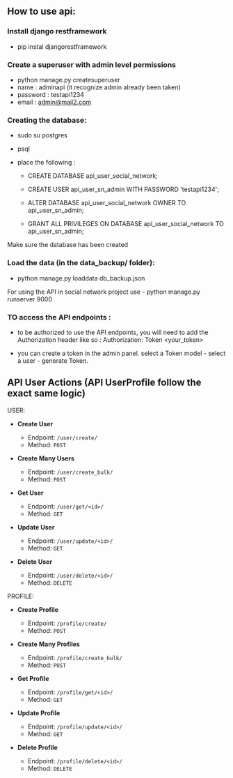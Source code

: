 ## How to use api:
  
### Install django restframework
- pip instal djangorestframework  
  
### Create a superuser with admin level permissions

- python manage.py createsuperuser
- name : adminapi (it recognize admin already been taken) 
- password : testapi1234
- email : admin@mail2.com

### Creating the database:

- sudo su postgres
- psql

- place the following :

    - CREATE DATABASE api_user_social_network;

    - CREATE USER api_user_sn_admin WITH PASSWORD 'testapi1234';

    - ALTER DATABASE api_user_social_network OWNER TO api_user_sn_admin;

    - GRANT ALL PRIVILEGES ON DATABASE api_user_social_network TO api_user_sn_admin;
  
Make sure the database has been created  
  

### Load the data (in the data_backup/ folder): 
  
- python manage.py loaddata db_backup.json
  
For using the API in social network project use - python manage.py runserver 9000 
  

### TO access the API endpoints :


- to be authorized to use the API endpoints, you will need to add the Authorization header like so :
Authorization: Token <your_token>

- you can create a token in the admin panel. select a Token model - select a user - generate Token.


## API User Actions (API UserProfile follow the exact same logic)
  
USER:
  
- **Create User**
  - Endpoint: `/user/create/`
  - Method: `POST`

- **Create Many Users**
  - Endpoint: `/user/create_bulk/`
  - Method: `POST`
  
- **Get User**
  - Endpoint: `/user/get/<id>/`
  - Method: `GET`

- **Update User**
  - Endpoint: `/user/update/<id>/`
  - Method: `GET`
  
- **Delete User**
  - Endpoint: `/user/delete/<id>/`
  - Method: `DELETE`
  
PROFILE:
  
- **Create Profile**
  - Endpoint: `/profile/create/`
  - Method: `POST`

- **Create Many Profiles**
  - Endpoint: `/profile/create_bulk/`
  - Method: `POST`
  
- **Get Profile**
  - Endpoint: `/profile/get/<id>/`
  - Method: `GET`

- **Update Profile**
  - Endpoint: `/profile/update/<id>/`
  - Method: `GET`
  
- **Delete Profile**
  - Endpoint: `/profile/delete/<id>/`
  - Method: `DELETE`
